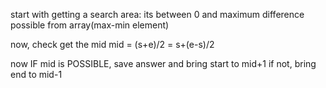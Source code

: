 start with getting a search area:
its between 0 and maximum difference possible from array(max-min element)

now, check get the mid
mid = (s+e)/2 = s+(e-s)/2

now IF mid is POSSIBLE, save answer and bring start to mid+1
if not, bring end to mid-1